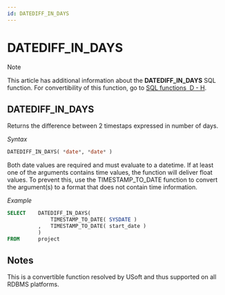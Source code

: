 ```yaml
---
id: DATEDIFF_IN_DAYS
---
```


# DATEDIFF_IN_DAYS



> [!NOTE]
> This article has additional information about the **DATEDIFF_IN_DAYS** SQL function.
> For convertibility of this function, go to [SQL functions  D - H](/docs/Modeller%20and%20Rules%20Engine/SQL%20functions/SQL%20functions%20DH.md).

## **DATEDIFF_IN_DAYS**

Returns the difference between 2 timestaps expressed in number of days.

*Syntax*

```sql
DATEDIFF_IN_DAYS( *date*, *date* )
```

Both date values are required and must evaluate to a datetime. If at least one of the arguments contains time values, the function will deliver float values. To prevent this, use the TIMESTAMP_TO_DATE function to convert the argument(s) to a format that does not contain time information.

*Example*

```sql
SELECT    DATEDIFF_IN_DAYS(
              TIMESTAMP_TO_DATE( SYSDATE )
          ,   TIMESTAMP_TO_DATE( start_date )
          )
FROM      project
```

## Notes

This is a convertible function resolved by USoft and thus supported on all RDBMS platforms.